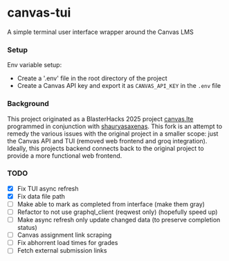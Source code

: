 # canvas-tui

A simple terminal user interface wrapper around the Canvas LMS

### Setup

Env variable setup:
- Create a '.env' file in the root directory of the project
- Create a Canvas API key and export it as `CANVAS_API_KEY` in the `.env` file

### Background

This project originated as a BlasterHacks 2025 project [canvas.lte](https://github.com/hoehlrich/canvas-tui)
programmed in conjunction with [shauryasaxenas](https://github.com/shauryasaxenas). This fork is an attempt to
remedy the various issues with the original project in a smaller scope: just
the Canvas API and TUI (removed web frontend and groq integration). Ideally,
this projects backend connects back to the original project to provide a more
functional web frontend.

### TODO
- [X] Fix TUI async refresh
- [X] Fix data file path
- [ ] Make able to mark as completed from interface (make them gray)
- [ ] Refactor to not use graphql_client (reqwest only) (hopefully speed up)
- [ ] Make async refresh only update changed data (to preserve completion status)
- [ ] Canvas assignment link scraping
- [ ] Fix abhorrent load times for grades
- [ ] Fetch external submission links
